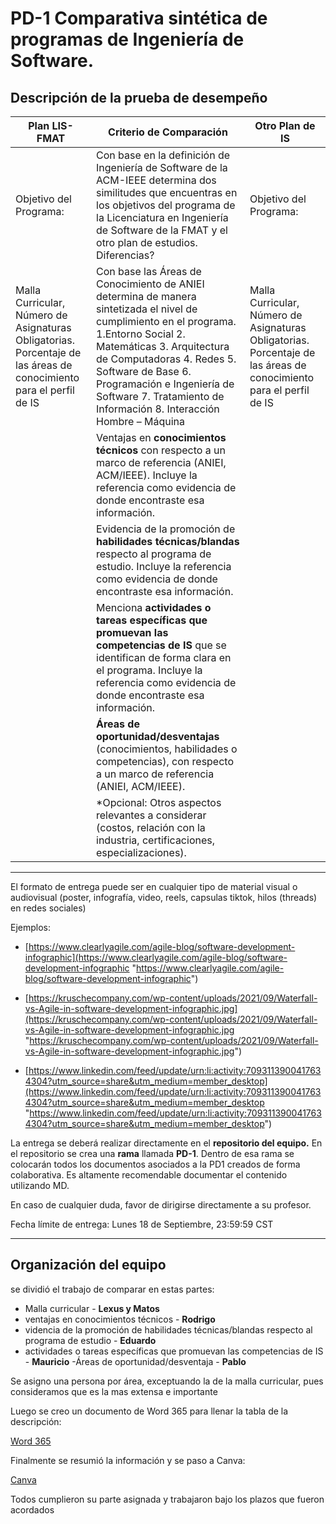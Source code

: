 # PD-1 Comparativa sintética de programas de Ingeniería de Software.

## Descripción de la prueba de desempeño

| Plan LIS-FMAT| Criterio de Comparación |Otro Plan de IS
|--|--|--|
|Objetivo del Programa:|Con base en la definición de Ingeniería de Software de la ACM-IEEE determina dos similitudes que encuentras en los objetivos del programa de la Licenciatura en Ingeniería de Software de la FMAT y el otro plan de estudios. Diferencias?  |  Objetivo del Programa:|
| Malla Curricular, Número de Asignaturas Obligatorias. Porcentaje de las áreas de conocimiento para el perfil de IS | Con base las Áreas de Conocimiento de ANIEI determina de manera sintetizada el nivel de cumplimiento en el programa. 1.Entorno Social 2. Matemáticas 3. Arquitectura de Computadoras 4. Redes 5. Software de Base 6. Programación e Ingeniería de Software 7. Tratamiento de Información 8. Interacción Hombre – Máquina |Malla Curricular, Número de Asignaturas Obligatorias. Porcentaje de las áreas de conocimiento para el perfil de IS |
|  | Ventajas en **conocimientos técnicos** con respecto a un marco de referencia (ANIEI, ACM/IEEE). Incluye la referencia como evidencia de donde encontraste esa información. |  |
|  | Evidencia de la promoción de **habilidades técnicas/blandas** respecto al programa de estudio. Incluye la referencia como evidencia de donde encontraste esa información. |  |
|  | Menciona **actividades o tareas específicas que promuevan las competencias de IS** que se identifican de forma clara en el programa. Incluye la referencia como evidencia de donde encontraste esa información. |  |
|  | **Áreas de oportunidad/desventajas** (conocimientos, habilidades o competencias), con respecto a un marco de referencia (ANIEI, ACM/IEEE). |  |
|  | *Opcional: Otros aspectos relevantes a considerar (costos, relación con la industria, certificaciones, especializaciones). |  |
---
El formato de entrega puede ser en  cualquier  tipo de material visual o audiovisual (poster, infografía, video, reels, capsulas  tiktok, hilos (threads) en redes sociales)

Ejemplos:

-   [https://www.clearlyagile.com/agile-blog/software-development-infographic](https://www.clearlyagile.com/agile-blog/software-development-infographic "https://www.clearlyagile.com/agile-blog/software-development-infographic")

-   [https://kruschecompany.com/wp-content/uploads/2021/09/Waterfall-vs-Agile-in-software-development-infographic.jpg](https://kruschecompany.com/wp-content/uploads/2021/09/Waterfall-vs-Agile-in-software-development-infographic.jpg "https://kruschecompany.com/wp-content/uploads/2021/09/Waterfall-vs-Agile-in-software-development-infographic.jpg")
-   [https://www.linkedin.com/feed/update/urn:li:activity:7093113900417634304?utm_source=share&utm_medium=member_desktop](https://www.linkedin.com/feed/update/urn:li:activity:7093113900417634304?utm_source=share&utm_medium=member_desktop "https://www.linkedin.com/feed/update/urn:li:activity:7093113900417634304?utm_source=share&utm_medium=member_desktop")

La entrega se deberá realizar directamente en el **repositorio del equipo.** En el repositorio se crea una **rama** llamada **PD-1**. Dentro de esa rama se colocarán todos los documentos asociados a la PD1 creados de forma colaborativa. Es altamente recomendable documentar el contenido utilizando MD.

En caso de cualquier duda, favor de dirigirse directamente a su profesor.

Fecha límite de entrega: Lunes 18 de Septiembre, 23:59:59 CST

---

## Organización del equipo

se dividió el trabajo de comparar en estas partes:

- Malla curricular - **Lexus y Matos**
- ventajas en conocimientos técnicos - **Rodrigo**
- videncia de la promoción de habilidades técnicas/blandas respecto al programa de estudio - **Eduardo**
- actividades o tareas específicas que promuevan las competencias de IS - **Mauricio**
-Áreas de oportunidad/desventaja - **Pablo**

Se asigno una persona por área, exceptuando la de la malla curricular, pues consideramos que es la mas extensa e importante

Luego se creo un documento de Word 365 para llenar la tabla de la descripción:

[Word 365](https://alumnosuady-my.sharepoint.com/:w:/r/personal/a20201678_alumnos_uady_mx/_layouts/15/Doc.aspx?sourcedoc=%7BB82459C0-78EF-4AC1-9DFD-574774525540%7D&file=Comparaci%C3%B3n%20Malla%20MEFI-ANIEI.docx&action=default&mobileredirect=true&DefaultItemOpen=1&login_hint=a20201625@alumnos.uady.mx&ct=1695001273778&wdOrigin=OFFICECOM-WEB.START.REC&cid=1237dff1-6fea-4741-a061-22302283c219&wdPreviousSessionSrc=HarmonyWeb&wdPreviousSession=c5731fdf-67c0-4eae-95a5-eec5f049999c)

Finalmente se resumió la información y se paso a Canva:

[Canva](https://www.canva.com/design/DAFuXZuw6mA/SA2AjScOJT95cPciPZh4kg/edit)

Todos cumplieron su parte asignada y trabajaron bajo los plazos que fueron acordados
